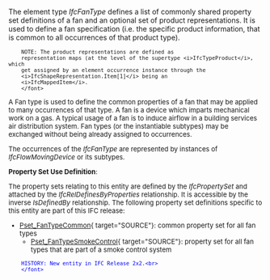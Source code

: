 ﻿The element type _IfcFanType_ defines a list of commonly shared property set definitions of a fan and an optional set of product representations. It is used to define a fan specification (i.e. the specific product information, that is common to all occurrences of that product type).

> <font size="-1">
		NOTE: The product representations are defined as
		representation maps (at the level of the supertype <i>IfcTypeProduct</i>, which
		get assigned by an element occurrence instance through the
		<i>IfcShapeRepresentation.Item[1]</i> being an
		<i>IfcMappedItem</i>.
    	</font>

A Fan type is used to define the common properties of a fan that may be applied to many occurrences of that type. A fan is a device which imparts mechanical work on a gas. A typical usage of a fan is to induce airflow in a building services air distribution system. Fan types (or the instantiable subtypes) may be exchanged without being already assigned to occurrences.

The occurrences of the _IfcFanType_ are represented by instances of _IfcFlowMovingDevice_ or its subtypes.

****Property Set Use Definition****:

The property sets relating to this entity are defined by the _IfcPropertySet_ and attached by the _IfcRelDefinesByProperties_ relationship. It is accessible by the inverse _IsDefinedBy_ relationship. The following property set definitions specific to this entity are part of this IFC release:

* [Pset_FanTypeCommon](../../psd/IfcHvacDomain/Pset_FanTypeCommon.xml){ target="SOURCE"}: common property set for all fan types 
    * [Pset_FanTypeSmokeControl](../../psd/IfcHvacDomain/Pset_FanTypeSmokeControl.xml){ target="SOURCE"}: property set for all fan types that are part of a smoke control system 


> <font color="#0000ff" size="-1">
    	HISTORY: New entity in IFC Release 2x2.<br>
    	</font>